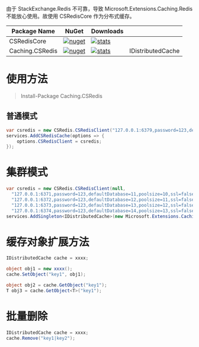 由于 StackExchange.Redis 不可靠，导致 Microsoft.Extensions.Caching.Redis 不能放心使用。故使用 CSRedisCore 作为分布式缓存。

| Package Name |  NuGet | Downloads | |
|--------------|  ------- |  ---- | -- |
| CSRedisCore | [![nuget](https://img.shields.io/nuget/v/CSRedisCore.svg?style=flat-square)](https://www.nuget.org/packages/CSRedisCore) | [![stats](https://img.shields.io/nuget/dt/CSRedisCore.svg?style=flat-square)](https://www.nuget.org/stats/packages/CSRedisCore?groupby=Version) |
| Caching.CSRedis | [![nuget](https://img.shields.io/nuget/v/Caching.CSRedis.svg?style=flat-square)](https://www.nuget.org/packages/Caching.CSRedis) | [![stats](https://img.shields.io/nuget/dt/Caching.CSRedis.svg?style=flat-square)](https://www.nuget.org/stats/packages/Caching.CSRedis?groupby=Version) | IDistributedCache |

# 使用方法

> Install-Package Caching.CSRedis

## 普通模式

```csharp
var csredis = new CSRedis.CSRedisClient("127.0.0.1:6379,password=123,defaultDatabase=13,ssl=false,writeBuffer=10240,poolsize=50,prefix=key前辍");
services.AddCSRedisCache(options => {
	options.CSRedisClient = csredis;
});
```

# 集群模式

```csharp
var csredis = new CSRedis.CSRedisClient(null,
  "127.0.0.1:6371,password=123,defaultDatabase=11,poolsize=10,ssl=false,writeBuffer=10240,prefix=key前辍", 
  "127.0.0.1:6372,password=123,defaultDatabase=12,poolsize=11,ssl=false,writeBuffer=10240,prefix=key前辍",
  "127.0.0.1:6373,password=123,defaultDatabase=13,poolsize=12,ssl=false,writeBuffer=10240,prefix=key前辍",
  "127.0.0.1:6374,password=123,defaultDatabase=14,poolsize=13,ssl=false,writeBuffer=10240,prefix=key前辍");
services.AddSingleton<IDistributedCache>(new Microsoft.Extensions.Caching.Redis.CSRedisCache(csredis));
```

# 缓存对象扩展方法

```csharp
IDistributedCache cache = xxxx;

object obj1 = new xxxx();
cache.SetObject("key1", obj1);

object obj2 = cache.GetObject("key1");
T obj3 = cache.GetObject<T>("key1");
```

# 批量删除

```csharp
IDistributedCache cache = xxxx;
cache.Remove("key1|key2");
```